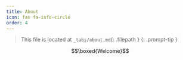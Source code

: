 ```yaml
---
title: About
icon: fas fa-info-circle
order: 4
---
```


> This file is located at `_tabs/about.md`{: .filepath }
{: .prompt-tip }

$$\boxed{Welcome}$$

